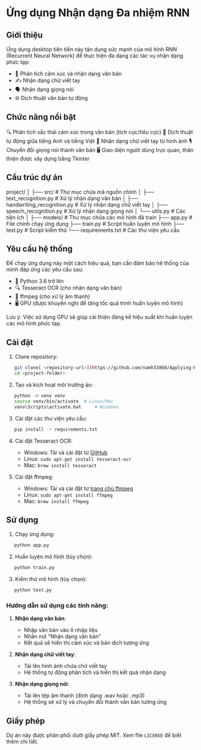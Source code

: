 # Ứng dụng Nhận dạng Đa nhiệm RNN

## Giới thiệu

Ứng dụng desktop tiên tiến này tận dụng sức mạnh của mô hình RNN (Recurrent Neural Network) để thực hiện đa dạng các tác vụ nhận dạng phức tạp:

- 📝 Phân tích cảm xúc và nhận dạng văn bản
- ✍️ Nhận dạng chữ viết tay 
- 🗣️ Nhận dạng giọng nói
- 🌐 Dịch thuật văn bản tự động

## Chức năng nổi bật

🔍 Phân tích sắc thái cảm xúc trong văn bản (tích cực/tiêu cực)
🔄 Dịch thuật tự động giữa tiếng Anh và tiếng Việt
📸 Nhận dạng chữ viết tay từ hình ảnh
🎙️ Chuyển đổi giọng nói thành văn bản
🖥️ Giao diện người dùng trực quan, thân thiện được xây dựng bằng Tkinter

## Cấu trúc dự án
project/
│
├── src/ # Thư mục chứa mã nguồn chính
│ ├── text_recognition.py # Xử lý nhận dạng văn bản
│ ├── handwriting_recognition.py # Xử lý nhận dạng chữ viết tay
│ ├── speech_recognition.py # Xử lý nhận dạng giọng nói
│ └── utils.py # Các tiện ích
│
├── models/ # Thư mục chứa các mô hình đã train
├── app.py # File chính chạy ứng dụng
├── train.py # Script huấn luyện mô hình
├── test.py # Script kiểm thử
└── requirements.txt # Các thư viện yêu cầu

## Yêu cầu hệ thống

Để chạy ứng dụng này một cách hiệu quả, bạn cần đảm bảo hệ thống của mình đáp ứng các yêu cầu sau:

- 🐍 Python 3.6 trở lên
- 🔍 Tesseract OCR (cho nhận dạng văn bản)
- 🎵 ffmpeg (cho xử lý âm thanh)
- 🖥️ GPU (được khuyến nghị để tăng tốc quá trình huấn luyện mô hình)

Lưu ý: Việc sử dụng GPU sẽ giúp cải thiện đáng kể hiệu suất khi huấn luyện các mô hình phức tạp.

## Cài đặt

1. Clone repository:
```bash
   git clone[ <repository-url>](https://github.com/namh33868/Applying-RNN-to-NLP-Recognizing-text-writing-sound.git)
   cd <project-folder>
```

2. Tạo và kích hoạt môi trường ảo:
```bash
   python -m venv venv
   source venv/bin/activate  # Linux/Mac
   venv\Scripts\activate.bat     # Windows
```

3. Cài đặt các thư viện yêu cầu:
```bash
   pip install -r requirements.txt
```

4. Cài đặt Tesseract OCR:
   - Windows: Tải và cài đặt từ [GitHub](https://github.com/UB-Mannheim/tesseract/wiki)
   - Linux:   `sudo apt-get install tesseract-ocr`
   - Mac:     `brew install tesseract`

5. Cài đặt ffmpeg:
   - Windows: Tải và cài đặt từ [trang chủ ffmpeg](https://ffmpeg.org/download.html)
   - Linux:   `sudo apt-get install ffmpeg`
   - Mac:     `brew install ffmpeg`

## Sử dụng

1. Chạy ứng dụng:
```bash
   python app.py
```

2. Huấn luyện mô hình (tùy chọn):
```bash
   python train.py
```

3. Kiểm thử mô hình (tùy chọn):
```bash
   python test.py
```

### Hướng dẫn sử dụng các tính năng:

1. **Nhận dạng văn bản**:
   - Nhập văn bản vào ô nhập liệu
   - Nhấn nút "Nhận dạng văn bản"
   - Kết quả sẽ hiển thị cảm xúc và bản dịch tương ứng

2. **Nhận dạng chữ viết tay**:
   - Tải lên hình ảnh chứa chữ viết tay
   - Hệ thống tự động phân tích và hiển thị kết quả nhận dạng

3. **Nhận dạng giọng nói**:
   - Tải lên tệp âm thanh (định dạng .wav hoặc .mp3)
   - Hệ thống sẽ xử lý và chuyển đổi thành văn bản tương ứng

## Giấy phép
Dự án này được phân phối dưới giấy phép MIT. Xem file `LICENSE` để biết thêm chi tiết.
